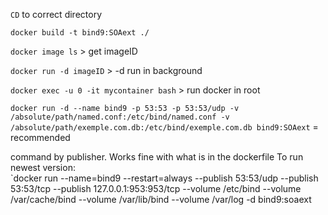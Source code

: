 `CD` to correct directory  
  
`docker build -t bind9:SOAext ./`  
  
`docker image ls` > get imageID   
  
`docker run -d imageID` > -d run in background  
  
`docker exec -u 0 -it mycontainer bash` > run docker in root  
  
`docker run -d --name bind9 -p 53:53 -p 53:53/udp -v /absolute/path/named.conf:/etc/bind/named.conf -v /absolute/path/exemple.com.db:/etc/bind/exemple.com.db bind9:SOAext` = recommended  
  
command by publisher. Works fine with what is in the dockerfile To run newest version:  
`docker run --name=bind9 --restart=always --publish 53:53/udp --publish 53:53/tcp --publish 127.0.0.1:953:953/tcp --volume /etc/bind --volume /var/cache/bind --volume /var/lib/bind --volume /var/log -d bind9:soaext 

